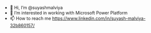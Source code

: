 - 👋 Hi, I’m @suyashmalviya
- 👀 I’m interested in working with Microsoft Power Platform
- 📫 How to reach me https://www.linkedin.com/in/suyash-malviya-32b860157/

<!---
suyashmalviya/suyashmalviya is a ✨ special ✨ repository because its `README.md` (this file) appears on your GitHub profile.
You can click the Preview link to take a look at your changes.
--->
